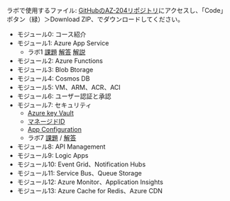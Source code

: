 ラボで使用するファイル: [GitHubのAZ-204リポジトリ](https://github.com/MicrosoftLearning/AZ-204Ja-DevelopingSolutionsforMicrosoftAzure)にアクセスし、「Code」ボタン（緑）＞Download ZIP、でダウンロードしてください。

- モジュール0: コース紹介
- モジュール1: Azure App Service
  - ラボ1 [課題](https://github.com/MicrosoftLearning/AZ-204JA-DevelopingSolutionsforMicrosoftAzure/blob/master/Instructions/Labs/AZ-204_01_lab.md) [解答](https://github.com/MicrosoftLearning/AZ-204JA-DevelopingSolutionsforMicrosoftAzure/blob/master/Instructions/Labs/AZ-204_01_lab_ak.md) [解説](lab1.md)
- モジュール2: Azure Functions
- モジュール3: Blob Btorage
- モジュール4: Cosmos DB
- モジュール5: VM、ARM、ACR、ACI
- モジュール6: ユーザー認証と承認
- モジュール7: セキュリティ
  - [Azure key Vault](mod07-01-keyvault.md)
  - [マネージドID](mod07-02-managed-id.md)
  - [App Configuration](mod07-03-app-configuration.md)
  - ラボ7 [課題](https://github.com/MicrosoftLearning/AZ-204JA-DevelopingSolutionsforMicrosoftAzure/blob/master/Instructions/Labs/AZ-204_07_lab.md) / [解答](https://github.com/MicrosoftLearning/AZ-204JA-DevelopingSolutionsforMicrosoftAzure/blob/master/Instructions/Labs/AZ-204_07_lab_ak.md)
- モジュール8: API Management
- モジュール9: Logic Apps
- モジュール10: Event Grid、Notification Hubs
- モジュール11: Service Bus、Queue Storage
- モジュール12: Azure Monitor、Application Insights
- モジュール13: Azure Cache for Redis、Azure CDN
